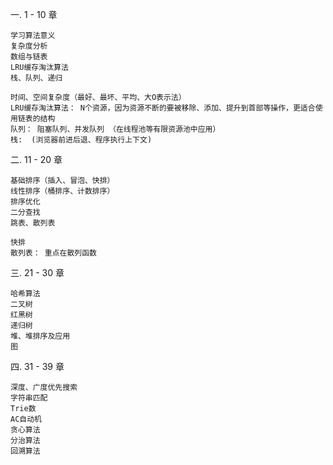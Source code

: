 一.  1 - 10 章
    
    学习算法意义
    复杂度分析
    数组与链表
    LRU缓存淘汰算法
    栈、队列、递归

    时间、空间复杂度（最好、最坏、平均、大O表示法）
    LRU缓存淘汰算法： N个资源，因为资源不断的要被移除、添加、提升到首部等操作，更适合使用链表的结构
    队列： 阻塞队列、并发队列 （在线程池等有限资源池中应用）
    栈:  (浏览器前进后退、程序执行上下文)


二. 11 - 20 章

    基础排序（插入、冒泡、快排）
    线性排序（桶排序、计数排序）
    排序优化
    二分查找
    跳表、散列表

    快排
    散列表： 重点在散列函数


三. 21 - 30 章

    哈希算法
    二叉树
    红黑树
    递归树
    堆、堆排序及应用
    图

四. 31 - 39 章

    深度、广度优先搜索
    字符串匹配
    Trie数
    AC自动机
    贪心算法
    分治算法
    回溯算法